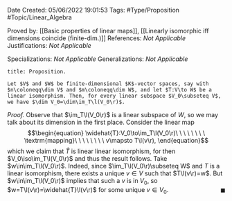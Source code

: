 <div class="topSpace"></div>

Date Created: 05/06/2022 19:01:53
Tags: #Type/Proposition #Topic/Linear_Algebra

Proved by: [[Basic properties of linear maps]], [[Linearly isomorphic iff dimensions coincide (finite-dim.)]]
References: <i>Not Applicable</i>
Justifications: <i>Not Applicable</i>

Specializations: <i>Not Applicable</i>
Generalizations: <i>Not Applicable</i>

``` ad-Proposition
title: Proposition.

Let $V$ and $W$ be finite-dimensional $K$-vector spaces, say with $n\coloneqq\dim V$ and $m\coloneqq\dim W$, and let $T:V\to W$ be a linear isomorphism. Then, for every linear subspace $V_0\subseteq V$, we have $\dim V_0=\dim\im_T\l(V_0\r)$.

```

<i>Proof.</i> Observe that $\im_T\l(V_0\r)$ is a linear subspace of $W$, so we may talk about its dimension in the first place. Consider the linear map
$$\begin{equation}
    \widehat{T}:V_0\to\im_T\l(V_0\r)\ \ \ \ \ \ \ \ \textrm{mapping}\ \ \ \ \ \ \ \ v\mapsto T\l(v\r),
\end{equation}$$
which we claim that $\widehat{T}$ is linear linear isomorphism, for then $V_0\iso\im_T\l(V_0\r)$ and thus the result follows. Take $w\in\im_T\l(V_0\r)$. Indeed, since $\im_T\l(V_0\r)\subseteq W$ and $T$ is a linear isomorphism, there exists a unique $v\in V$ such that $T\l(v\r)=w$. But $w\in\im_T\l(V_0\r)$ implies that such a $v$ is in $V_0$, so $w=T\l(v\r)=\widehat{T}\l(v\r)$ for some unique $v\in V_0$.<span style="float:right;">$\blacksquare$</span>
